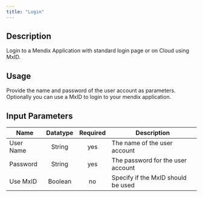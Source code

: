 ```yaml
---
title: "Login"
---
```

## Description
Login to a Mendix Application with standard login page or on Cloud using MxID.

## Usage
Provide the name and password of the user account as parameters.
Optionally you can use a MxID to login to your mendix application.

## Input Parameters

Name | Datatype | Required | Description
---- |:--------:| :-------:|---------------
User Name | String | yes | The name of the user account
Password | String |yes | The password for the user account
Use MxID | Boolean | no | Specify if the MxID should be used
